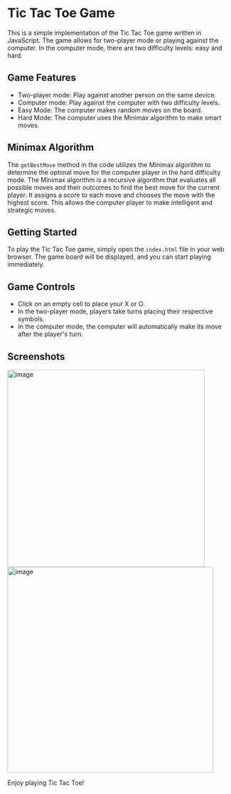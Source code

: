 # Tic Tac Toe Game

This is a simple implementation of the Tic Tac Toe game written in JavaScript. The game allows for two-player mode or playing against the computer. In the computer mode, there are two difficulty levels: easy and hard. 

## Game Features

- Two-player mode: Play against another person on the same device.
- Computer mode: Play against the computer with two difficulty levels.
- Easy Mode: The computer makes random moves on the board.
- Hard Mode: The computer uses the Minimax algorithm to make smart moves.

## Minimax Algorithm

The `getBestMove` method in the code utilizes the Minimax algorithm to determine the optimal move for the computer player in the hard difficulty mode. The Minimax algorithm is a recursive algorithm that evaluates all possible moves and their outcomes to find the best move for the current player. It assigns a score to each move and chooses the move with the highest score. This allows the computer player to make intelligent and strategic moves.

## Getting Started

To play the Tic Tac Toe game, simply open the `index.html` file in your web browser. The game board will be displayed, and you can start playing immediately.

## Game Controls

- Click on an empty cell to place your X or O.
- In the two-player mode, players take turns placing their respective symbols.
- In the computer mode, the computer will automatically make its move after the player's turn.

## Screenshots
<img width="444" alt="image" src="https://github.com/cenarl/tictactoeGame/assets/102188442/ee1507e8-70ce-4623-baf8-58b8226676ff">

<img width="463" alt="image" src="https://github.com/cenarl/tictactoeGame/assets/102188442/0b3eb113-f62e-4804-8ef1-cd2f469fcddf">


Enjoy playing Tic Tac Toe!
